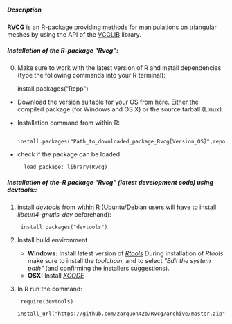 ##### Description #####
__RVCG__ is an R-package providing methods for manipulations on triangular meshes by using the API of the [VCGLIB]( http://vcg.isti.cnr.it/~cignoni/newvcglib/html/) library.

##### Installation of the R-package "Rvcg": ####
   0. Make sure to work with the latest version of R and install dependencies (type the following commands into your R terminal): 
               
        install.packages("Rcpp")


* Download the version suitable for your OS from [here](https://github.com/zarquon42b/Rvcg/releases/). 
   Either the compiled package (for Windows and OS X) or the source tarball (Linux).

* Installation command from within R: 
   
        install.packages("Path_to_downloaded_package_Rvcg[Version_OS]",repos=NULL)

* check if the package can be loaded:
        
        load package: library(Rvcg)

##### Installation of the-R package "Rvcg" (latest development code) using *devtools*:: ####


1. install *devtools* from within R (Ubuntu/Debian users will have to install *libcurl4-gnutls-dev* beforehand):

        install.packages("devtools")

2. Install build environment
    * **Windows:** Install latest version of *[Rtools](http://cran.r-project.org/bin/windows/Rtools)*
During installation of *Rtools* make sure to install the *toolchain*, and to select *"Edit the system path"* (and confirming the installers suggestions).
    * **OSX:** Install *[XCODE](https://developer.apple.com/xcode/)*

3. In R run the command:
        
        require(devtools)
        install_url("https://github.com/zarquon42b/Rvcg/archive/master.zip")
    